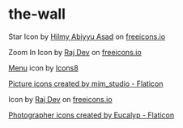 # the-wall

<!-- Star icon -->
Star Icon by <a href="https://freeicons.io/profile/75801">Hilmy Abiyyu Asad</a> on <a href="https://freeicons.io">freeicons.io</a>

<!-- Zoom in on image icon -->
Zoom In Icon by <a href="https://freeicons.io/profile/714">Raj Dev</a> on <a href="https://freeicons.io">freeicons.io</a>

<!-- Hamburger menu button icon -->
<a target="_blank" href="https://icons8.com/icon/JTddWDKbAzgl/menu">Menu</a> icon by <a target="_blank" href="https://icons8.com">Icons8</a>

<!-- New photo link icon -->
<a href="https://www.flaticon.com/free-icons/picture" title="picture icons">Picture icons created by mim_studio - Flaticon</a>

<!-- Info icon -->
Icon by <a href="https://freeicons.io/profile/714">Raj Dev</a> on <a href="https://freeicons.io">freeicons.io</a>

<!-- Photographer icon -->
<a href="https://www.flaticon.com/free-icons/photographer" title="photographer icons">Photographer icons created by Eucalyp - Flaticon</a>
                                